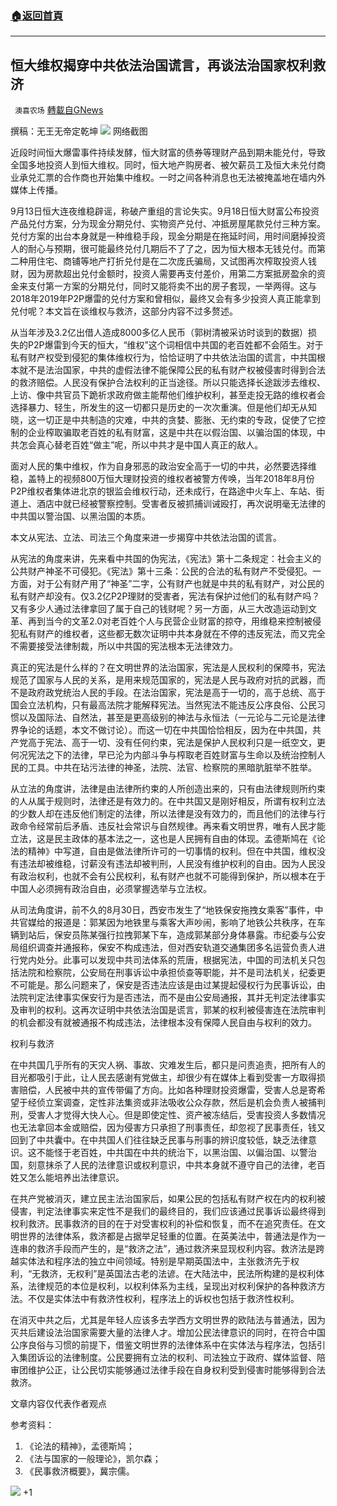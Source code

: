 ###  [:house:返回首頁](https://github.com/ourhimalayas/txt)
---


## 恒大维权揭穿中共依法治国谎言，再谈法治国家权利救济
` 澳喜农场` [轉載自GNews](https://gnews.org/zh-hans/1544035/)

撰稿：无王无帝定乾坤
![](https://assets.gnews.org/wp-content/uploads/2021/09/恒大.png)
网络截图

近段时间恒大爆雷事件持续发酵，恒大财富的债券等理财产品到期未能兑付，导致全国多地投资人到恒大维权。同时，恒大地产购房者、被欠薪员工及恒大未兑付商业承兑汇票的合作商也开始集中维权。一时之间各种消息也无法被掩盖地在墙内外媒体上传播。

9月13日恒大连夜维稳辟谣，称破产重组的言论失实。9月18日恒大财富公布投资产品兑付方案，分为现金分期兑付、实物资产兑付、冲抵房屋尾款兑付三种方案。兑付方案的出台本身就是一种维稳手段，现金分期是在拖延时间，用时间磨掉投资人的耐心与预期，很可能最终兑付几期后不了了之，因为恒大根本无钱兑付。而第二种用住宅、商铺等地产打折兑付是在二次庞氏骗局，又试图再次榨取投资人钱财，因为房款超出兑付金额时，投资人需要再支付差价，用第二方案抵房盈余的资金来支付第一方案的分期兑付，同时又能将卖不出的房子套现，一举两得。这与2018年2019年P2P爆雷的兑付方案和曾相似，最终又会有多少投资人真正能拿到兑付呢？本文旨在谈维权与救济，这部分内容不过多赘述。

从当年涉及3.2亿出借人造成8000多亿人民币（郭树清被采访时谈到的数据）损失的P2P爆雷到今天的恒大，“维权”这个词相信中共国的老百姓都不会陌生。对于私有财产权受到侵犯的集体维权行为，恰恰证明了中共依法治国的谎言，中共国根本就不是法治国家，中共的虚假法律不能保障公民的私有财产权被侵害时得到合法的救济赔偿。人民没有保护合法权利的正当途径。所以只能选择长途跋涉去维权、上访、像中共官员下跪祈求政府做主能帮他们维护权利，甚至走投无路的维权者会选择暴力、轻生，所发生的这一切都只是历史的一次次重演。但是他们却无从知晓，这一切正是中共制造的灾难，中共的贪婪、膨胀、无约束的专政，促使了它控制的企业榨取骗取老百姓的私有财富，这是中共在以假治国、以骗治国的体现，中共怎会真心替老百姓“做主”呢，所以中共才是中国人真正的敌人。

面对人民的集中维权，作为自身邪恶的政治安全高于一切的中共，必然要选择维稳，盖特上的视频800万恒大理财投资的维权者被警方传唤，当年2018年8月份P2P维权者集体进北京的银监会维权行动，还未成行，在路途中火车上、车站、街道上、酒店中就已经被警察控制。受害者反被抓捕训诫殴打，再次说明毫无法律的中共国以警治国、以黑治国的本质。

本文从宪法、立法、司法三个角度来进一步揭穿中共依法治国的谎言。

从宪法的角度来讲，先来看中共国的伪宪法，《宪法》第十二条规定：社会主义的公共财产神圣不可侵犯。《宪法》第十三条：公民的合法的私有财产不受侵犯。一方面，对于公有财产用了“神圣”二字，公有财产也就是中共的私有财产，对公民的私有财产却没有。仅3.2亿P2P理财的受害者，宪法有保护过他们的私有财产吗？又有多少人通过法律拿回了属于自己的钱财呢？另一方面，从三大改造运动到文革、再到当今的文革2.0对老百姓个人与民营企业财富的掠夺，用维稳来控制被侵犯私有财产的维权者，这些都无数次证明中共本身就在不停的违反宪法，而又完全不需要接受法律制裁，所以中共国的宪法根本无法律效力。

真正的宪法是什么样的？在文明世界的法治国家，宪法是人民权利的保障书，宪法规范了国家与人民的关系，是用来规范国家的，宪法是人民与政府对抗的武器，而不是政府政党统治人民的手段。在法治国家，宪法是高于一切的，高于总统、高于国会立法机构，只有最高法院才能解释宪法。当然宪法不能违反公序良俗、公民习惯以及国际法、自然法，甚至是更高级别的神法与永恒法（一元论与二元论是法律界争论的话题，本文不做讨论）。而这一切在中共国恰恰相反，因为在中共国，共产党高于宪法、高于一切、没有任何约束，宪法是保护人民权利只是一纸空文，更何况宪法之下的法律，早已沦为内部斗争与榨取老百姓财富与生命以及统治控制人民的工具。中共在玷污法律的神圣，法院、法官、检察院的黑暗肮脏举不胜举。

从立法的角度讲，法律是由法律所约束的人所创造出来的，只有由法律规则所约束的人从属于规则时，法律还是有效力的。在中共国又是刚好相反，所谓有权利立法的少数人却在违反他们制定的法律，所以法律是没有效力的，而且他们的法律与行政命令经常前后矛盾、违反社会常识与自然规律。再来看文明世界，唯有人民才能立法，这是民主政体的基本法之一，这也是人民拥有自由的体现。孟德斯鸠在《论法的精神》中写道，自由是做法律所许可的一切事情的权利。但在中共国，维权没有违法却被维稳，讨薪没有违法却被判刑，人民没有维护权利的自由。因为人民没有政治权利，也就不会有公民权利，私有财产也就不可能得到保护，所以根本在于中国人必须拥有政治自由，必须掌握选举与立法权。

从司法角度讲，前不久的8月30日，西安市发生了“地铁保安拖拽女乘客”事件，中共官媒给的报道是：郭某因为地铁里与乘客大声吵闹，影响了地铁公共秩序，在车辆到站后，保安员陈某强行拉拽郭某下车，造成郭某部分身体暴露。市纪委与公安局组织调查并通报称，保安不构成违法，但对西安轨道交通集团多名运营负责人进行党内处分。此事可以发现中共司法体系的荒唐，根据宪法，中国的司法机关只包括法院和检察院，公安局在刑事诉讼中承担侦查等职能，并不是司法机关，纪委更不可能是。那么问题来了，保安是否违法应该是由过某提起侵权行为民事诉讼，由法院判定法律事实保安行为是否违法，而不是由公安局通报，其并无判定法律事实及审判的权利。这再次证明中共依法治国是谎言，郭某的权利被侵害连在法院审判的机会都没有就被通报不构成违法，法律根本没有保障人民自由与权利的效力。

权利与救济

在中共国几乎所有的天灾人祸、事故、灾难发生后，都只是问责追责，把所有人的目光都吸引于此，让人民去感谢有党做主，却很少有在媒体上看到受害一方取得损害赔偿，人民被中共的宣传带偏了方向。比如各种理财投资爆雷，受害人总是寄希望于经侦立案调查，定性非法集资或非法吸收公众存款，然后是机会负责人被捕判刑，受害人才觉得大快人心。但是即使定性、资产被冻结后，受害投资人多数情况也无法拿回本金或赔偿，因为侵害方只承担了刑事责任，却忽视了民事责任，钱又回到了中共囊中。在中共国人们往往缺乏民事与刑事的辨识度较低，缺乏法律意识。这不能怪于老百姓，中共国在中共的统治下，以黑治国、以偏治国、以警治国，刻意抹杀了人民的法律意识或权利意识，中共本身就不遵守自己的法律，老百姓又怎么能培养出法律意识。

在共产党被消灭，建立民主法治国家后，如果公民的包括私有财产权在内的权利被侵害，判定法律事实来定性不是我们的最终目的，我们应该通过民事诉讼最终得到权利救济。民事救济的目的在于对受害权利的补偿和恢复，而不在追究责任。在文明世界的法律体系，救济都是占据举足轻重的位置。在英美法中，普通法是作为一连串的救济手段而产生的，是“救济之法”，通过救济来显现权利内容。救济法是跨越实体法和程序法的独立中间领域。特别是早期英国法中，主张救济先于权利，“无救济，无权利”是英国法古老的法谚。在大陆法中，民法所构建的是权利体系，法律规范的本位是权利，以权利体系为主线，呈现出对权利保护的各种救济方法。不仅是实体法中有救济性权利，程序法上的诉权也包括于救济性权利。

在消灭中共之后，尤其是年轻人应该多去学西方文明世界的欧陆法与普通法，因为灭共后建设法治国家需要大量的法律人才。增加公民法律意识的同时，在符合中国公序良俗与习惯的前提下，借鉴文明世界的法律体系中在实体法与程序法，包括引入集团诉讼的法律制度。公民要拥有立法的权利、司法独立于政府、媒体监督、陪审团维护公正，让公民切实能够通过法律手段在自身权利受到侵害时能够得到合法救济。

文章内容仅代表作者观点

参考资料：

1. 《论法的精神》，孟德斯鸠；
2. 《法与国家的一般理论》，凯尔森；
3. 《民事救济概要》，冀宗儒。

![](https://assets.gnews.org/wp-content/uploads/2021/09/澳喜图标2-1.jpg)
+1
